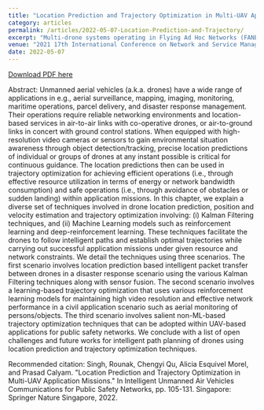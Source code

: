 ```yaml
---
title: "Location Prediction and Trajectory Optimization in Multi-UAV Application Missions"
category: articles
permalink: /articles/2022-05-07-Location-Prediction-and-Trajectory/
excerpt: "Multi-drone systems operating in Flying Ad Hoc Networks (FANETS) are inherently insecure and require efficient security schemes to defend against cyber-attacks such as e.g., Man-in-the-middle, Replay and Denial of Service attacks."
venue: "2021 17th International Conference on Network and Service Management (CNSM)"
date: 2022-05-07
---
```


<a href="https://link.springer.com/chapter/10.1007/978-981-19-1292-4_5">Download PDF here</a>

Abstract: Unmanned aerial vehicles (a.k.a. drones) have a wide range of applications in e.g., aerial surveillance, mapping, imaging, monitoring, maritime operations, parcel delivery, and disaster response management. Their operations require reliable networking environments and location-based services in air-to-air links with co-operative drones, or air-to-ground links in concert with ground control stations. When equipped with high-resolution video cameras or sensors to gain environmental situation awareness through object detection/tracking, precise location predictions of individual or groups of drones at any instant possible is critical for continuous guidance. The location predictions then can be used in trajectory optimization for achieving efficient operations (i.e., through effective resource utilization in terms of energy or network bandwidth consumption) and safe operations (i.e., through avoidance of obstacles or sudden landing) within application missions. In this chapter, we explain a diverse set of techniques involved in drone location prediction, position and velocity estimation and trajectory optimization involving: (i) Kalman Filtering techniques, and (ii) Machine Learning models such as reinforcement learning and deep-reinforcement learning. These techniques facilitate the drones to follow intelligent paths and establish optimal trajectories while carrying out successful application missions under given resource and network constraints. We detail the techniques using three scenarios. The first scenario involves location prediction based intelligent packet transfer between drones in a disaster response scenario using the various Kalman Filtering techniques along with sensor fusion. The second scenario involves a learning-based trajectory optimization that uses various reinforcement learning models for maintaining high video resolution and effective network performance in a civil application scenario such as aerial monitoring of persons/objects. The third scenario involves salient non-ML-based trajectory optimization techniques that can be adopted within UAV-based applications for public safety networks. We conclude with a list of open challenges and future works for intelligent path planning of drones using location prediction and trajectory optimization techniques.

Recommended citation: Singh, Rounak, Chengyi Qu, Alicia Esquivel Morel, and Prasad Calyam. "Location Prediction and Trajectory Optimization in Multi-UAV Application Missions." In Intelligent Unmanned Air Vehicles Communications for Public Safety Networks, pp. 105-131. Singapore: Springer Nature Singapore, 2022.
